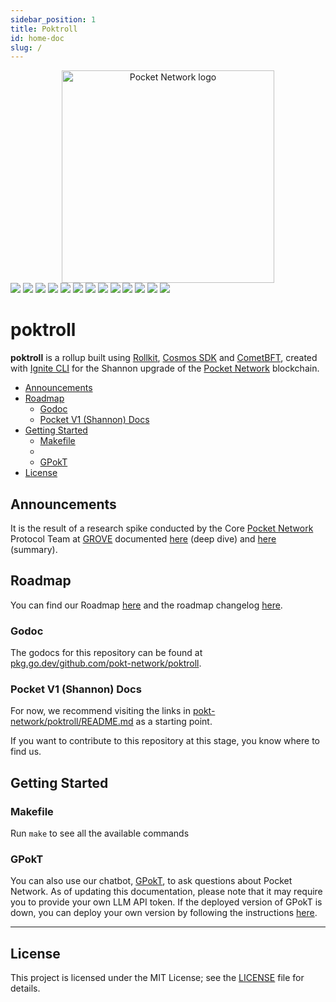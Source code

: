 ```yaml
---
sidebar_position: 1
title: Poktroll
id: home-doc
slug: /
---
```


<div align="center">
  <a href="https://www.pokt.network">
    <img src="https://user-images.githubusercontent.com/2219004/151564884-212c0e40-3bfa-412e-a341-edb54b5f1498.jpeg" alt="Pocket Network logo" width="340"/>
  </a>
</div>

<div>
  <a href="https://discord.gg/pokt"><img src="https://img.shields.io/discord/553741558869131266"/></a>
  <a  href="https://github.com/pokt-network/poktroll/releases"><img src="https://img.shields.io/github/release-pre/pokt-network/pocket.svg"/></a>
  <a  href="https://github.com/pokt-network/poktroll/pulse"><img src="https://img.shields.io/github/contributors/pokt-network/pocket.svg"/></a>
  <a href="https://opensource.org/licenses/MIT"><img src="https://img.shields.io/badge/License-MIT-blue.svg"/></a>
  <a href="https://github.com/pokt-network/poktroll/pulse"><img src="https://img.shields.io/github/last-commit/pokt-network/pocket.svg"/></a>
  <a href="https://github.com/pokt-network/poktroll/pulls"><img src="https://img.shields.io/github/issues-pr/pokt-network/pocket.svg"/></a>
  <a href="https://github.com/pokt-network/poktroll/releases"><img src="https://img.shields.io/badge/platform-linux%20%7C%20macos-pink.svg"/></a>
  <a href="https://github.com/pokt-network/poktroll/issues"><img src="https://img.shields.io/github/issues/pokt-network/pocket.svg"/></a>
  <a href="https://github.com/pokt-network/poktroll/issues"><img src="https://img.shields.io/github/issues-closed/pokt-network/pocket.svg"/></a>
  <a href="https://godoc.org/github.com/pokt-network/pocket"><img src="https://img.shields.io/badge/godoc-reference-blue.svg"/></a>
  <a href="https://goreportcard.com/report/github.com/pokt-network/pocket"><img src="https://goreportcard.com/badge/github.com/pokt-network/pocket"/></a>
  <a href="https://golang.org"><img  src="https://img.shields.io/badge/golang-v1.20-green.svg"/></a>
  <a href="https://github.com/tools/godep" ><img src="https://img.shields.io/badge/godep-dependency-71a3d9.svg"/></a>
</div>

# poktroll <!-- omit in toc -->

**poktroll** is a rollup built using [Rollkit](https://rollkit.dev/), [Cosmos SDK](https://docs.cosmos.network) and [CometBFT](https://cometbft.com/), created with [Ignite CLI](https://ignite.com/cli) for the Shannon upgrade of the [Pocket Network](https://pokt.network) blockchain.

- [Announcements](#announcements)
- [Roadmap](#roadmap)
  - [Godoc](#godoc)
  - [Pocket V1 (Shannon) Docs](#pocket-v1-shannon-docs)
- [Getting Started](#getting-started)
  - [Makefile](#makefile)
  - [](#)
  - [GPokT](#gpokt)
- [License](#license)

## Announcements

It is the result of a research spike conducted by the Core [Pocket Network](https://pokt.network/) Protocol Team at [GROVE](https://grove.city/) documented [here](https://www.pokt.network/blog/pokt-network-rolling-into-the-modular-future-of-the-protocol-a-technical-deep-dive) (deep dive) and [here](https://www.pokt.network/blog/a-sovereign-rollup-and-a-modular-future) (summary).

## Roadmap

You can find our Roadmap [here](https://github.com/orgs/pokt-network/projects/144?query=is%3Aopen+sort%3Aupdated-desc) and the roadmap changelog [here](https://github.com/pokt-network/poktroll/blob/main/docs/roadmap_changelog.md).

### Godoc

The godocs for this repository can be found at [pkg.go.dev/github.com/pokt-network/poktroll](https://pkg.go.dev/github.com/pokt-network/poktroll).

### Pocket V1 (Shannon) Docs

For now, we recommend visiting the links in [pokt-network/poktroll/README.md](https://github.com/pokt-network/poktroll/blob/main/README.md) as a starting point.

If you want to contribute to this repository at this stage, you know where to find us.

## Getting Started

### Makefile

Run `make` to see all the available commands

###

### GPokT

You can also use our chatbot, [GPokT](https://gpoktn.streamlit.app), to ask questions about Pocket Network. As of updating this documentation, please note that it may require you to provide your own LLM API token. If the deployed version of GPokT is down, you can deploy your own version by following the instructions [here](https://github.com/pokt-network/gpokt).

---

## License

This project is licensed under the MIT License; see the [LICENSE](LICENSE) file for details.
